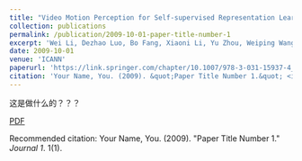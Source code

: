 ```yaml
---
title: "Video Motion Perception for Self-supervised Representation Learning"
collection: publications
permalink: /publication/2009-10-01-paper-title-number-1
excerpt: 'Wei Li, Dezhao Luo, Bo Fang, Xiaoni Li, Yu Zhou, Weiping Wang.'
date: 2009-10-01
venue: 'ICANN'
paperurl: 'https://link.springer.com/chapter/10.1007/978-3-031-15937-4_43'
citation: 'Your Name, You. (2009). &quot;Paper Title Number 1.&quot; <i>Journal 1</i>. 1(1).'
---
```

这是做什么的？？？

[PDF](https://link.springer.com/chapter/10.1007/978-3-031-15937-4_43)

Recommended citation: Your Name, You. (2009). "Paper Title Number 1." <i>Journal 1</i>. 1(1).
